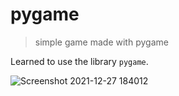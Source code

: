# pygame
> simple game made with pygame

Learned to use the library `pygame`.  

![Screenshot 2021-12-27 184012](https://user-images.githubusercontent.com/66886354/147491013-eb4f0e71-a1a5-4ffd-93f4-1e87bb362868.jpg)


